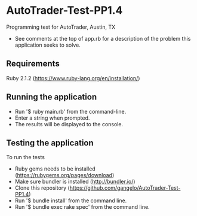 AutoTrader-Test-PP1.4
=====================

Programming test for AutoTrader, Austin, TX

* See comments at the top of app.rb for a description of the problem this application seeks to solve.

## Requirements

Ruby 2.1.2 (https://www.ruby-lang.org/en/installation/)

## Running the application
* Run '$ ruby main.rb' from the command-line.
* Enter a string when prompted. 
* The results will be displayed to the console.

## Testing the application
To run the tests
* Ruby gems needs to be installed (https://rubygems.org/pages/download)
* Make sure bundler is installed (http://bundler.io/)
* Clone this repository (https://github.com/gangelo/AutoTrader-Test-PP1.4)
* Run '$ bundle install' from the command line.
* Run '$ bundle exec rake spec' from the command line.
